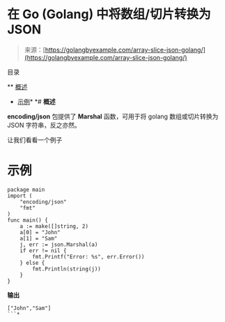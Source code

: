 <!--yml

分类：未分类

日期：2024-10-13 06:33:26

-->

# 在 Go (Golang) 中将数组/切片转换为 JSON

> 来源：[https://golangbyexample.com/array-slice-json-golang/](https://golangbyexample.com/array-slice-json-golang/)

目录

**   [概述](#Overview "Overview")

+   [示例](#Example "Example")*  *# **概述**

**encoding/json** 包提供了 **Marshal** 函数，可用于将 golang 数组或切片转换为 JSON 字符串，反之亦然。

让我们看看一个例子

# **示例**

```
package main
import (
    "encoding/json"
    "fmt"
)
func main() {
    a := make([]string, 2)
    a[0] = "John"
    a[1] = "Sam"
    j, err := json.Marshal(a)
    if err != nil {
        fmt.Printf("Error: %s", err.Error())
    } else {
        fmt.Println(string(j))
    }
}
```

**输出**

```
["John","Sam"]
```*

